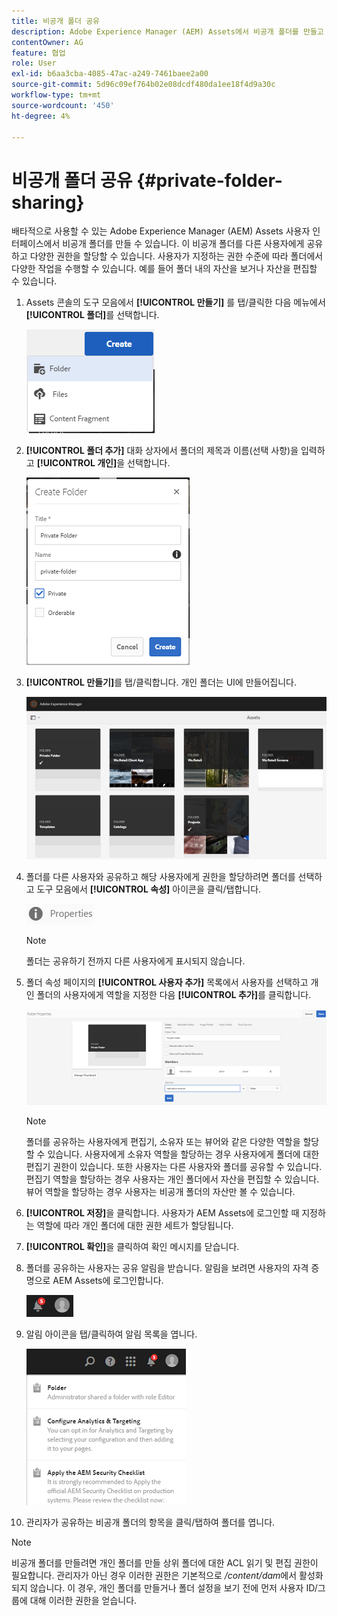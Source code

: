 ```yaml
---
title: 비공개 폴더 공유
description: Adobe Experience Manager (AEM) Assets에서 비공개 폴더를 만들고 다른 사용자와 공유하고, 이들에게 다양한 권한을 할당하는 방법을 알아보십시오.
contentOwner: AG
feature: 협업
role: User
exl-id: b6aa3cba-4085-47ac-a249-7461baee2a00
source-git-commit: 5d96c09ef764b02e08dcdf480da1ee18f4d9a30c
workflow-type: tm+mt
source-wordcount: '450'
ht-degree: 4%

---
```


# 비공개 폴더 공유 {#private-folder-sharing}

배타적으로 사용할 수 있는 Adobe Experience Manager (AEM) Assets 사용자 인터페이스에서 비공개 폴더를 만들 수 있습니다. 이 비공개 폴더를 다른 사용자에게 공유하고 다양한 권한을 할당할 수 있습니다. 사용자가 지정하는 권한 수준에 따라 폴더에서 다양한 작업을 수행할 수 있습니다. 예를 들어 폴더 내의 자산을 보거나 자산을 편집할 수 있습니다.

1. Assets 콘솔의 도구 모음에서 **[!UICONTROL 만들기]** 를 탭/클릭한 다음 메뉴에서 **[!UICONTROL 폴더]**&#x200B;를 선택합니다.

   ![chlimage_1-411](assets/chlimage_1-411.png)

1. **[!UICONTROL 폴더 추가]** 대화 상자에서 폴더의 제목과 이름(선택 사항)을 입력하고 **[!UICONTROL 개인]**&#x200B;을 선택합니다.

   ![chlimage_1-412](assets/chlimage_1-412.png)

1. **[!UICONTROL 만들기]**&#x200B;를 탭/클릭합니다. 개인 폴더는 UI에 만들어집니다.

   ![chlimage_1-413](assets/chlimage_1-413.png)

1. 폴더를 다른 사용자와 공유하고 해당 사용자에게 권한을 할당하려면 폴더를 선택하고 도구 모음에서 **[!UICONTROL 속성]** 아이콘을 클릭/탭합니다.

   ![chlimage_1-414](assets/chlimage_1-414.png)

   >[!NOTE]
   >
   >폴더는 공유하기 전까지 다른 사용자에게 표시되지 않습니다.

1. 폴더 속성 페이지의 **[!UICONTROL 사용자 추가]** 목록에서 사용자를 선택하고 개인 폴더의 사용자에게 역할을 지정한 다음 **[!UICONTROL 추가]**&#x200B;를 클릭합니다.

   ![chlimage_1-415](assets/chlimage_1-415.png)

   >[!NOTE]
   >
   >폴더를 공유하는 사용자에게 편집기, 소유자 또는 뷰어와 같은 다양한 역할을 할당할 수 있습니다. 사용자에게 소유자 역할을 할당하는 경우 사용자에게 폴더에 대한 편집기 권한이 있습니다. 또한 사용자는 다른 사용자와 폴더를 공유할 수 있습니다. 편집기 역할을 할당하는 경우 사용자는 개인 폴더에서 자산을 편집할 수 있습니다. 뷰어 역할을 할당하는 경우 사용자는 비공개 폴더의 자산만 볼 수 있습니다.

1. **[!UICONTROL 저장]**&#x200B;을 클릭합니다. 사용자가 AEM Assets에 로그인할 때 지정하는 역할에 따라 개인 폴더에 대한 권한 세트가 할당됩니다.
1. **[!UICONTROL 확인]**&#x200B;을 클릭하여 확인 메시지를 닫습니다.
1. 폴더를 공유하는 사용자는 공유 알림을 받습니다. 알림을 보려면 사용자의 자격 증명으로 AEM Assets에 로그인합니다.

   ![chlimage_1-416](assets/chlimage_1-416.png)

1. 알림 아이콘을 탭/클릭하여 알림 목록을 엽니다.

   ![chlimage_1-417](assets/chlimage_1-417.png)

1. 관리자가 공유하는 비공개 폴더의 항목을 클릭/탭하여 폴더를 엽니다.

>[!NOTE]
>
>비공개 폴더를 만들려면 개인 폴더를 만들 상위 폴더에 대한 ACL 읽기 및 편집 권한이 필요합니다. 관리자가 아닌 경우 이러한 권한은 기본적으로 */content/dam*&#x200B;에서 활성화되지 않습니다. 이 경우, 개인 폴더를 만들거나 폴더 설정을 보기 전에 먼저 사용자 ID/그룹에 대해 이러한 권한을 얻습니다.
